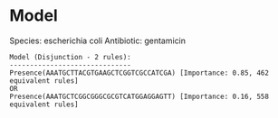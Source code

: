 
# Model

Species: escherichia coli
Antibiotic: gentamicin

```
Model (Disjunction - 2 rules):
------------------------------
Presence(AAATGCTTACGTGAAGCTCGGTCGCCATCGA) [Importance: 0.85, 462 equivalent rules]
OR
Presence(AAATGCTCGGCGGGCGCGTCATGGAGGAGTT) [Importance: 0.16, 558 equivalent rules]

```

